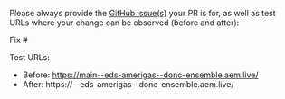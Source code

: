 Please always provide the [GitHub issue(s)](../issues) your PR is for, as well as test URLs where your change can be observed (before and after):

Fix #<gh-issue-id>

Test URLs:
- Before: https://main--eds-amerigas--donc-ensemble.aem.live/
- After: https://<branch>--eds-amerigas--donc-ensemble.aem.live/
